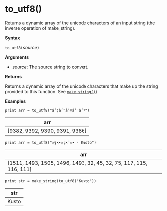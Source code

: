 # to_utf8()

Returns a dynamic array of the unicode characters of an input string (the inverse operation of make_string).

**Syntax**

`to_utf8(`*source*`)`

**Arguments**

* *source*: The source string to convert.

**Returns**

Returns a dynamic array of the unicode characters that make up the string provided to this function.
See [`make_string()`](makestringfunction.md))

**Examples**

```
print arr = to_utf8("â’¦â’°â’®â’¯â’ª")
```

|arr|
|---|
|[9382, 9392, 9390, 9391, 9386]|

```
print arr = to_utf8("×§×•×¡×˜×• - Kusto")
```

|arr|
|---|
|[1511, 1493, 1505, 1496, 1493, 32, 45, 32, 75, 117, 115, 116, 111]|

```
print str = make_string(to_utf8("Kusto"))
```

|str|
|---|
|Kusto|
